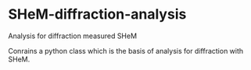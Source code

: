 # SHeM-diffraction-analysis

Analysis for diffraction measured SHeM 

Conrains a python class which is the basis of analysis for diffraction with SHeM.
